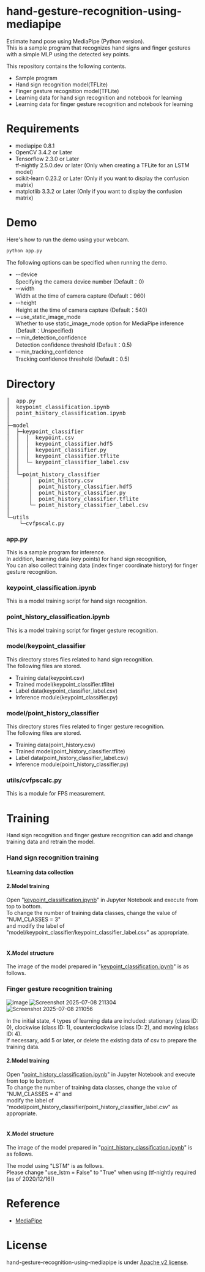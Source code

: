# hand-gesture-recognition-using-mediapipe
Estimate hand pose using MediaPipe (Python version).<br> This is a sample 
program that recognizes hand signs and finger gestures with a simple MLP using the detected key points.

This repository contains the following contents.
* Sample program
* Hand sign recognition model(TFLite)
* Finger gesture recognition model(TFLite)
* Learning data for hand sign recognition and notebook for learning
* Learning data for finger gesture recognition and notebook for learning

# Requirements
* mediapipe 0.8.1
* OpenCV 3.4.2 or Later
* Tensorflow 2.3.0 or Later<br>tf-nightly 2.5.0.dev or later (Only when creating a TFLite for an LSTM model)
* scikit-learn 0.23.2 or Later (Only if you want to display the confusion matrix) 
* matplotlib 3.3.2 or Later (Only if you want to display the confusion matrix)

# Demo
Here's how to run the demo using your webcam.
```bash
python app.py
```

The following options can be specified when running the demo.
* --device<br>Specifying the camera device number (Default：0)
* --width<br>Width at the time of camera capture (Default：960)
* --height<br>Height at the time of camera capture (Default：540)
* --use_static_image_mode<br>Whether to use static_image_mode option for MediaPipe inference (Default：Unspecified)
* --min_detection_confidence<br>
Detection confidence threshold (Default：0.5)
* --min_tracking_confidence<br>
Tracking confidence threshold (Default：0.5)

# Directory
<pre>
│  app.py
│  keypoint_classification.ipynb
│  point_history_classification.ipynb
│  
├─model
│  ├─keypoint_classifier
│  │  │  keypoint.csv
│  │  │  keypoint_classifier.hdf5
│  │  │  keypoint_classifier.py
│  │  │  keypoint_classifier.tflite
│  │  └─ keypoint_classifier_label.csv
│  │          
│  └─point_history_classifier
│      │  point_history.csv
│      │  point_history_classifier.hdf5
│      │  point_history_classifier.py
│      │  point_history_classifier.tflite
│      └─ point_history_classifier_label.csv
│          
└─utils
    └─cvfpscalc.py
</pre>
### app.py
This is a sample program for inference.<br>
In addition, learning data (key points) for hand sign recognition,<br>
You can also collect training data (index finger coordinate history) for finger gesture recognition.

### keypoint_classification.ipynb
This is a model training script for hand sign recognition.

### point_history_classification.ipynb
This is a model training script for finger gesture recognition.

### model/keypoint_classifier
This directory stores files related to hand sign recognition.<br>
The following files are stored.
* Training data(keypoint.csv)
* Trained model(keypoint_classifier.tflite)
* Label data(keypoint_classifier_label.csv)
* Inference module(keypoint_classifier.py)

### model/point_history_classifier
This directory stores files related to finger gesture recognition.<br>
The following files are stored.
* Training data(point_history.csv)
* Trained model(point_history_classifier.tflite)
* Label data(point_history_classifier_label.csv)
* Inference module(point_history_classifier.py)

### utils/cvfpscalc.py
This is a module for FPS measurement.

# Training
Hand sign recognition and finger gesture recognition can add and change training data and retrain the model.

### Hand sign recognition training
#### 1.Learning data collection
#### 2.Model training
Open "[keypoint_classification.ipynb](keypoint_classification.ipynb)" in Jupyter Notebook and execute from top to bottom.<br>
To change the number of training data classes, change the value of "NUM_CLASSES = 3" <br>and modify the label of "model/keypoint_classifier/keypoint_classifier_label.csv" as appropriate.<br><br>
#### X.Model structure
The image of the model prepared in "[keypoint_classification.ipynb](keypoint_classification.ipynb)" is as follows.
### Finger gesture recognition training
![image](https://github.com/user-attachments/assets/bc614ffb-e3e2-400b-ad0e-8f8d0da49ff3)
![Screenshot 2025-07-08 211304](https://github.com/user-attachments/assets/c8cbd806-d749-40a0-ae5e-c8f08c287a05)
![Screenshot 2025-07-08 211056](https://github.com/user-attachments/assets/bcf556e1-b588-4aa4-be93-a3ae382a45db)



In the initial state, 4 types of learning data are included: stationary (class ID: 0), clockwise (class ID: 1), counterclockwise (class ID: 2), and moving (class ID: 4). <br>
If necessary, add 5 or later, or delete the existing data of csv to prepare the training data.<br>


#### 2.Model training
Open "[point_history_classification.ipynb](point_history_classification.ipynb)" in Jupyter Notebook and execute from top to bottom.<br>
To change the number of training data classes, change the value of "NUM_CLASSES = 4" and <br>modify the label of "model/point_history_classifier/point_history_classifier_label.csv" as appropriate. <br><br>

#### X.Model structure
The image of the model prepared in "[point_history_classification.ipynb](point_history_classification.ipynb)" is as follows.

The model using "LSTM" is as follows. <br>Please change "use_lstm = False" to "True" when using (tf-nightly required (as of 2020/12/16))<br>

# Reference
* [MediaPipe](https://mediapipe.dev/)


# License 
hand-gesture-recognition-using-mediapipe is under [Apache v2 license](LICENSE).
